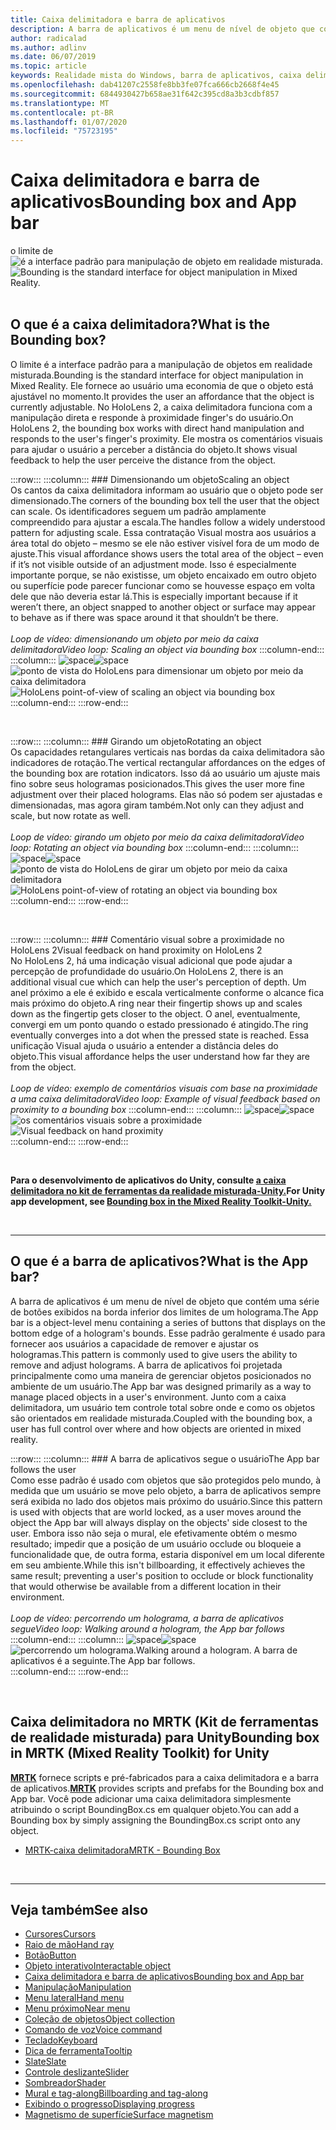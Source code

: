 ```yaml
---
title: Caixa delimitadora e barra de aplicativos
description: A barra de aplicativos é um menu de nível de objeto que contém uma série de botões exibidos na borda inferior dos limites de um holograma.
author: radicalad
ms.author: adlinv
ms.date: 06/07/2019
ms.topic: article
keywords: Realidade mista do Windows, barra de aplicativos, caixa delimitadora
ms.openlocfilehash: dab41207c2558fe8bb3fe07fca666cb2668f4e45
ms.sourcegitcommit: 6844930427b658ae31f642c395cd8a3b3cdbf857
ms.translationtype: MT
ms.contentlocale: pt-BR
ms.lasthandoff: 01/07/2020
ms.locfileid: "75723195"
---
```

# <a name="bounding-box-and-app-bar"></a><span data-ttu-id="e71c8-104">Caixa delimitadora e barra de aplicativos</span><span class="sxs-lookup"><span data-stu-id="e71c8-104">Bounding box and App bar</span></span>
<span data-ttu-id="e71c8-105">o limite de ![é a interface padrão para manipulação de objeto em realidade misturada.](images/UX/UX_Hero_BoundingBox.jpg)</span><span class="sxs-lookup"><span data-stu-id="e71c8-105">![Bounding is the standard interface for object manipulation in Mixed Reality.](images/UX/UX_Hero_BoundingBox.jpg)</span></span><br>
<br>

## <a name="what-is-the-bounding-box"></a><span data-ttu-id="e71c8-106">O que é a caixa delimitadora?</span><span class="sxs-lookup"><span data-stu-id="e71c8-106">What is the Bounding box?</span></span>

<span data-ttu-id="e71c8-107">O limite é a interface padrão para a manipulação de objetos em realidade misturada.</span><span class="sxs-lookup"><span data-stu-id="e71c8-107">Bounding is the standard interface for object manipulation in Mixed Reality.</span></span> <span data-ttu-id="e71c8-108">Ele fornece ao usuário uma economia de que o objeto está ajustável no momento.</span><span class="sxs-lookup"><span data-stu-id="e71c8-108">It provides the user an affordance that the object is currently adjustable.</span></span> <span data-ttu-id="e71c8-109">No HoloLens 2, a caixa delimitadora funciona com a manipulação direta e responde à proximidade finger's do usuário.</span><span class="sxs-lookup"><span data-stu-id="e71c8-109">On HoloLens 2, the bounding box works with direct hand manipulation and responds to the user's finger's proximity.</span></span> <span data-ttu-id="e71c8-110">Ele mostra os comentários visuais para ajudar o usuário a perceber a distância do objeto.</span><span class="sxs-lookup"><span data-stu-id="e71c8-110">It shows visual feedback to help the user perceive the distance from the object.</span></span>

:::row:::
    :::column:::
        ### <a name="scaling-an-objectbr"></a><span data-ttu-id="e71c8-111">Dimensionando um objeto</span><span class="sxs-lookup"><span data-stu-id="e71c8-111">Scaling an object</span></span><br>
        <span data-ttu-id="e71c8-112">Os cantos da caixa delimitadora informam ao usuário que o objeto pode ser dimensionado.</span><span class="sxs-lookup"><span data-stu-id="e71c8-112">The corners of the bounding box tell the user that the object can scale.</span></span> <span data-ttu-id="e71c8-113">Os identificadores seguem um padrão amplamente compreendido para ajustar a escala.</span><span class="sxs-lookup"><span data-stu-id="e71c8-113">The handles follow a widely understood pattern for adjusting scale.</span></span> <span data-ttu-id="e71c8-114">Essa contratação Visual mostra aos usuários a área total do objeto – mesmo se ele não estiver visível fora de um modo de ajuste.</span><span class="sxs-lookup"><span data-stu-id="e71c8-114">This visual affordance shows users the total area of the object – even if it’s not visible outside of an adjustment mode.</span></span> <span data-ttu-id="e71c8-115">Isso é especialmente importante porque, se não existisse, um objeto encaixado em outro objeto ou superfície pode parecer funcionar como se houvesse espaço em volta dele que não deveria estar lá.</span><span class="sxs-lookup"><span data-stu-id="e71c8-115">This is especially important because if it weren’t there, an object snapped to another object or surface may appear to behave as if there was space around it that shouldn’t be there.</span></span><br>
        <br>
        <span data-ttu-id="e71c8-116">*Loop de vídeo: dimensionando um objeto por meio da caixa delimitadora*</span><span class="sxs-lookup"><span data-stu-id="e71c8-116">*Video loop: Scaling an object via bounding box*</span></span>
    :::column-end:::
        :::column:::
        <span data-ttu-id="e71c8-117">![space](images/spacer-20x582.png)</span><span class="sxs-lookup"><span data-stu-id="e71c8-117">![space](images/spacer-20x582.png)</span></span><br>
       <span data-ttu-id="e71c8-118">![ponto de vista do HoloLens para dimensionar um objeto por meio da caixa delimitadora](images/HoloLens2_BoundingBox.gif)</span><span class="sxs-lookup"><span data-stu-id="e71c8-118">![HoloLens point-of-view of scaling an object via bounding box](images/HoloLens2_BoundingBox.gif)</span></span><br>
    :::column-end:::
:::row-end:::

<br>

:::row:::
    :::column:::
        ### <a name="rotating-an-objectbr"></a><span data-ttu-id="e71c8-119">Girando um objeto</span><span class="sxs-lookup"><span data-stu-id="e71c8-119">Rotating an object</span></span><br>
        <span data-ttu-id="e71c8-120">Os capacidades retangulares verticais nas bordas da caixa delimitadora são indicadores de rotação.</span><span class="sxs-lookup"><span data-stu-id="e71c8-120">The vertical rectangular affordances on the edges of the bounding box are rotation indicators.</span></span> <span data-ttu-id="e71c8-121">Isso dá ao usuário um ajuste mais fino sobre seus hologramas posicionados.</span><span class="sxs-lookup"><span data-stu-id="e71c8-121">This gives the user more fine adjustment over their placed holograms.</span></span> <span data-ttu-id="e71c8-122">Elas não só podem ser ajustadas e dimensionadas, mas agora giram também.</span><span class="sxs-lookup"><span data-stu-id="e71c8-122">Not only can they adjust and scale, but now rotate as well.</span></span><br>
        <br>
        <span data-ttu-id="e71c8-123">*Loop de vídeo: girando um objeto por meio da caixa delimitadora*</span><span class="sxs-lookup"><span data-stu-id="e71c8-123">*Video loop: Rotating an object via bounding box*</span></span>
    :::column-end:::
        :::column:::
        <span data-ttu-id="e71c8-124">![space](images/spacer-20x582.png)</span><span class="sxs-lookup"><span data-stu-id="e71c8-124">![space](images/spacer-20x582.png)</span></span><br>
       <span data-ttu-id="e71c8-125">![ponto de vista do HoloLens de girar um objeto por meio da caixa delimitadora](images/HoloLens2_BoundingBox_Rotate.gif)</span><span class="sxs-lookup"><span data-stu-id="e71c8-125">![HoloLens point-of-view of rotating an object via bounding box](images/HoloLens2_BoundingBox_Rotate.gif)</span></span><br>
    :::column-end:::
:::row-end:::

<br>

:::row:::
    :::column:::
        ### <a name="visual-feedback-on-hand-proximity-on-hololens-2br"></a><span data-ttu-id="e71c8-126">Comentário visual sobre a proximidade no HoloLens 2</span><span class="sxs-lookup"><span data-stu-id="e71c8-126">Visual feedback on hand proximity on HoloLens 2</span></span><br>
        <span data-ttu-id="e71c8-127">No HoloLens 2, há uma indicação visual adicional que pode ajudar a percepção de profundidade do usuário.</span><span class="sxs-lookup"><span data-stu-id="e71c8-127">On HoloLens 2, there is an additional visual cue which can help the user's perception of depth.</span></span> <span data-ttu-id="e71c8-128">Um anel próximo a ele é exibido e escala verticalmente conforme o alcance fica mais próximo do objeto.</span><span class="sxs-lookup"><span data-stu-id="e71c8-128">A ring near their fingertip shows up and scales down as the fingertip gets closer to the object.</span></span> <span data-ttu-id="e71c8-129">O anel, eventualmente, convergi em um ponto quando o estado pressionado é atingido.</span><span class="sxs-lookup"><span data-stu-id="e71c8-129">The ring eventually converges into a dot when the pressed state is reached.</span></span> <span data-ttu-id="e71c8-130">Essa unificação Visual ajuda o usuário a entender a distância deles do objeto.</span><span class="sxs-lookup"><span data-stu-id="e71c8-130">This visual affordance helps the user understand how far they are from the object.</span></span><br>
        <br>
        <span data-ttu-id="e71c8-131">*Loop de vídeo: exemplo de comentários visuais com base na proximidade a uma caixa delimitadora*</span><span class="sxs-lookup"><span data-stu-id="e71c8-131">*Video loop: Example of visual feedback based on proximity to a bounding box*</span></span>
    :::column-end:::
        :::column:::
        <span data-ttu-id="e71c8-132">![space](images/spacer-20x582.png)</span><span class="sxs-lookup"><span data-stu-id="e71c8-132">![space](images/spacer-20x582.png)</span></span><br>
       <span data-ttu-id="e71c8-133">![os comentários visuais sobre a proximidade](images/HoloLens2_Proximity.gif)</span><span class="sxs-lookup"><span data-stu-id="e71c8-133">![Visual feedback on hand proximity](images/HoloLens2_Proximity.gif)</span></span><br>
    :::column-end:::
:::row-end:::

<br>

<span data-ttu-id="e71c8-134">**Para o desenvolvimento de aplicativos do Unity, consulte [a caixa delimitadora no kit de ferramentas da realidade misturada-Unity.](https://microsoft.github.io/MixedRealityToolkit-Unity/Documentation/README_BoundingBox.html)**</span><span class="sxs-lookup"><span data-stu-id="e71c8-134">**For Unity app development, see [Bounding box in the Mixed Reality Toolkit-Unity.](https://microsoft.github.io/MixedRealityToolkit-Unity/Documentation/README_BoundingBox.html)**</span></span>

<br>

---

## <a name="what-is-the-app-bar"></a><span data-ttu-id="e71c8-135">O que é a barra de aplicativos?</span><span class="sxs-lookup"><span data-stu-id="e71c8-135">What is the App bar?</span></span>

<span data-ttu-id="e71c8-136">A barra de aplicativos é um menu de nível de objeto que contém uma série de botões exibidos na borda inferior dos limites de um holograma.</span><span class="sxs-lookup"><span data-stu-id="e71c8-136">The App bar is a object-level menu containing a series of buttons that displays on the bottom edge of a hologram's bounds.</span></span> <span data-ttu-id="e71c8-137">Esse padrão geralmente é usado para fornecer aos usuários a capacidade de remover e ajustar os hologramas.</span><span class="sxs-lookup"><span data-stu-id="e71c8-137">This pattern is commonly used to give users the ability to remove and adjust holograms.</span></span> <span data-ttu-id="e71c8-138">A barra de aplicativos foi projetada principalmente como uma maneira de gerenciar objetos posicionados no ambiente de um usuário.</span><span class="sxs-lookup"><span data-stu-id="e71c8-138">The App bar was designed primarily as a way to manage placed objects in a user's environment.</span></span> <span data-ttu-id="e71c8-139">Junto com a caixa delimitadora, um usuário tem controle total sobre onde e como os objetos são orientados em realidade misturada.</span><span class="sxs-lookup"><span data-stu-id="e71c8-139">Coupled with the bounding box, a user has full control over where and how objects are oriented in mixed reality.</span></span>

:::row:::
    :::column:::
        ### <a name="the-app-bar-follows-the-userbr"></a><span data-ttu-id="e71c8-140">A barra de aplicativos segue o usuário</span><span class="sxs-lookup"><span data-stu-id="e71c8-140">The App bar follows the user</span></span><br>
        <span data-ttu-id="e71c8-141">Como esse padrão é usado com objetos que são protegidos pelo mundo, à medida que um usuário se move pelo objeto, a barra de aplicativos sempre será exibida no lado dos objetos mais próximo do usuário.</span><span class="sxs-lookup"><span data-stu-id="e71c8-141">Since this pattern is used with objects that are world locked, as a user moves around the object the App bar will always display on the objects' side closest to the user.</span></span> <span data-ttu-id="e71c8-142">Embora isso não seja o mural, ele efetivamente obtém o mesmo resultado; impedir que a posição de um usuário occlude ou bloqueie a funcionalidade que, de outra forma, estaria disponível em um local diferente em seu ambiente.</span><span class="sxs-lookup"><span data-stu-id="e71c8-142">While this isn't billboarding, it effectively achieves the same result; preventing a user's position to occlude or block functionality that would otherwise be available from a different location in their environment.</span></span> <br>
        <br>
        <span data-ttu-id="e71c8-143">*Loop de vídeo: percorrendo um holograma, a barra de aplicativos segue*</span><span class="sxs-lookup"><span data-stu-id="e71c8-143">*Video loop: Walking around a hologram, the App bar follows*</span></span>
    :::column-end:::
        :::column:::
        <span data-ttu-id="e71c8-144">![space](images/spacer-20x582.png)</span><span class="sxs-lookup"><span data-stu-id="e71c8-144">![space](images/spacer-20x582.png)</span></span><br>
       <span data-ttu-id="e71c8-145">![percorrendo um holograma.</span><span class="sxs-lookup"><span data-stu-id="e71c8-145">![Walking around a hologram.</span></span> <span data-ttu-id="e71c8-146">A barra de aplicativos é a seguinte.](images/HoloLens2_AppBarFollowing.gif)</span><span class="sxs-lookup"><span data-stu-id="e71c8-146">The App bar follows.](images/HoloLens2_AppBarFollowing.gif)</span></span><br>
    :::column-end:::
:::row-end:::

<br>


## <a name="bounding-box-in-mrtk-mixed-reality-toolkit-for-unity"></a><span data-ttu-id="e71c8-147">Caixa delimitadora no MRTK (Kit de ferramentas de realidade misturada) para Unity</span><span class="sxs-lookup"><span data-stu-id="e71c8-147">Bounding box in MRTK (Mixed Reality Toolkit) for Unity</span></span>
<span data-ttu-id="e71c8-148">**[MRTK](https://github.com/Microsoft/MixedRealityToolkit-Unity)** fornece scripts e pré-fabricados para a caixa delimitadora e a barra de aplicativos.</span><span class="sxs-lookup"><span data-stu-id="e71c8-148">**[MRTK](https://github.com/Microsoft/MixedRealityToolkit-Unity)** provides scripts and prefabs for the Bounding box and App bar.</span></span> <span data-ttu-id="e71c8-149">Você pode adicionar uma caixa delimitadora simplesmente atribuindo o script BoundingBox.cs em qualquer objeto.</span><span class="sxs-lookup"><span data-stu-id="e71c8-149">You can add a Bounding box by simply assigning the BoundingBox.cs script onto any object.</span></span>

* [<span data-ttu-id="e71c8-150">MRTK-caixa delimitadora</span><span class="sxs-lookup"><span data-stu-id="e71c8-150">MRTK - Bounding Box</span></span>](https://microsoft.github.io/MixedRealityToolkit-Unity/Documentation/README_BoundingBox.html)


<br>

---


## <a name="see-also"></a><span data-ttu-id="e71c8-151">Veja também</span><span class="sxs-lookup"><span data-stu-id="e71c8-151">See also</span></span>

* [<span data-ttu-id="e71c8-152">Cursores</span><span class="sxs-lookup"><span data-stu-id="e71c8-152">Cursors</span></span>](cursors.md)
* [<span data-ttu-id="e71c8-153">Raio de mão</span><span class="sxs-lookup"><span data-stu-id="e71c8-153">Hand ray</span></span>](point-and-commit.md)
* [<span data-ttu-id="e71c8-154">Botão</span><span class="sxs-lookup"><span data-stu-id="e71c8-154">Button</span></span>](button.md)
* [<span data-ttu-id="e71c8-155">Objeto interativo</span><span class="sxs-lookup"><span data-stu-id="e71c8-155">Interactable object</span></span>](interactable-object.md)
* [<span data-ttu-id="e71c8-156">Caixa delimitadora e barra de aplicativos</span><span class="sxs-lookup"><span data-stu-id="e71c8-156">Bounding box and App bar</span></span>](app-bar-and-bounding-box.md)
* [<span data-ttu-id="e71c8-157">Manipulação</span><span class="sxs-lookup"><span data-stu-id="e71c8-157">Manipulation</span></span>](direct-manipulation.md)
* [<span data-ttu-id="e71c8-158">Menu lateral</span><span class="sxs-lookup"><span data-stu-id="e71c8-158">Hand menu</span></span>](hand-menu.md)
* [<span data-ttu-id="e71c8-159">Menu próximo</span><span class="sxs-lookup"><span data-stu-id="e71c8-159">Near menu</span></span>](near-menu.md)
* [<span data-ttu-id="e71c8-160">Coleção de objetos</span><span class="sxs-lookup"><span data-stu-id="e71c8-160">Object collection</span></span>](object-collection.md)
* [<span data-ttu-id="e71c8-161">Comando de voz</span><span class="sxs-lookup"><span data-stu-id="e71c8-161">Voice command</span></span>](voice-input.md)
* [<span data-ttu-id="e71c8-162">Teclado</span><span class="sxs-lookup"><span data-stu-id="e71c8-162">Keyboard</span></span>](keyboard.md)
* [<span data-ttu-id="e71c8-163">Dica de ferramenta</span><span class="sxs-lookup"><span data-stu-id="e71c8-163">Tooltip</span></span>](tooltip.md)
* [<span data-ttu-id="e71c8-164">Slate</span><span class="sxs-lookup"><span data-stu-id="e71c8-164">Slate</span></span>](slate.md)
* [<span data-ttu-id="e71c8-165">Controle deslizante</span><span class="sxs-lookup"><span data-stu-id="e71c8-165">Slider</span></span>](slider.md)
* [<span data-ttu-id="e71c8-166">Sombreador</span><span class="sxs-lookup"><span data-stu-id="e71c8-166">Shader</span></span>](shader.md)
* [<span data-ttu-id="e71c8-167">Mural e tag-along</span><span class="sxs-lookup"><span data-stu-id="e71c8-167">Billboarding and tag-along</span></span>](billboarding-and-tag-along.md)
* [<span data-ttu-id="e71c8-168">Exibindo o progresso</span><span class="sxs-lookup"><span data-stu-id="e71c8-168">Displaying progress</span></span>](progress.md)
* [<span data-ttu-id="e71c8-169">Magnetismo de superfície</span><span class="sxs-lookup"><span data-stu-id="e71c8-169">Surface magnetism</span></span>](surface-magnetism.md)
